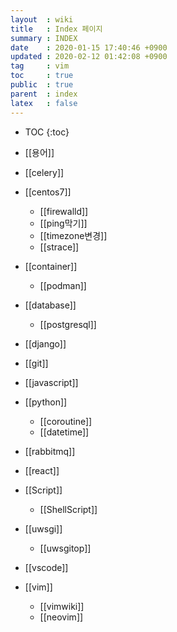 ```yaml
---
layout  : wiki
title   : Index 페이지
summary : INDEX
date    : 2020-01-15 17:40:46 +0900
updated : 2020-02-12 01:42:08 +0900
tag     : vim
toc     : true
public  : true
parent  : index
latex   : false
---
```

* TOC
{:toc}

* [[용어]]
* [[celery]]
* [[centos7]]
	* [[firewalld]]
	* [[ping막기]]
	* [[timezone변경]]
	* [[strace]]
* [[container]]
    * [[podman]]
* [[database]]
	* [[postgresql]]
* [[django]]
* [[git]]
* [[javascript]]
* [[python]]
	* [[coroutine]] 
	* [[datetime]]
* [[rabbitmq]]
* [[react]]
* [[Script]]
    * [[ShellScript]]
* [[uwsgi]]
	* [[uwsgitop]]
* [[vscode]]
* [[vim]]
    * [[vimwiki]]
    * [[neovim]]

